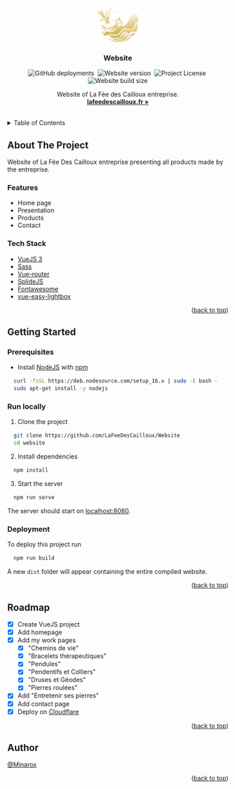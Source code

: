 <div id="top"></div>
<br />

<div align="center">
<a href="https://github.com/LaFeeDesCailloux/Website">
    <img src="src/assets/img/logo.webp" alt="Logo" width="auto" height="80">
</a>

<h3 align="center">Website</h3>

![GitHub deployments](https://img.shields.io/github/deployments/LaFeeDesCailloux/Website/github-pages?label=Deployment)&nbsp;
![Website version](https://img.shields.io/github/package-json/v/LaFeeDesCailloux/Website?label=Version)&nbsp;
![Project License](https://img.shields.io/github/license/LaFeeDesCailloux/website?label=License)&nbsp;
![Website build size](https://img.shields.io/badge/Build%20size-43.7%20MB-blue)

  <p align="center">
    Website of La Fée des Cailloux entreprise.
    <br />
    <a href="https://lafeedescailloux.fr/"><strong>lafeedescailloux.fr »</strong></a>
  </p>
</div>
<br />

<details>
  <summary>Table of Contents</summary>
  <ol>
    <li>
      <a href="#about-the-project">About The Project</a>
      <ul>
        <li><a href="#features">Features</a></li>
        <li><a href="#tech-stack">Tech Stack</a></li>
      </ul>
    </li>
    <li>
      <a href="#getting-started">Getting Started</a>
      <ul>
        <li><a href="#prerequisites">Prerequisites</a></li>
        <li><a href="#run-locally">Run Locally</a></li>
        <li><a href="#deployment">Deployment</a></li>
      </ul>
    </li>
    <li><a href="#roadmap">Roadmap</a></li>
    <li><a href="#feedback">Feedback</a></li>
    <li><a href="#author">Author</a></li>
  </ol>
</details>

## About The Project

Website of La Fée Des Cailloux entreprise presenting all products made by the entreprise.

### Features

- Home page
- Presentation
- Products
- Contact

### Tech Stack

- [VueJS 3](https://vuejs.org/)
- [Sass](https://sass-lang.com/)
- [Vue-router](https://router.vuejs.org/)
- [SplideJS](https://splidejs.com/)
- [Fontawesome](https://fontawesome.com/)
- [vue-easy-lightbox](https://xiongamao.github.io/vue-easy-lightbox/)

<p align="right">(<a href="#top">back to top</a>)</p>

## Getting Started

### Prerequisites

- Install [NodeJS](https://nodejs.org/) with [npm](https://www.npmjs.com/)

```bash
  curl -fsSL https://deb.nodesource.com/setup_16.x | sudo -E bash -
  sudo apt-get install -y nodejs
```

### Run locally

1. Clone the project

```bash
  git clone https://github.com/LaFeeDesCailloux/Website
  cd website
```

2. Install dependencies

```bash
  npm install
```

3. Start the server

```bash
  npm run serve
```

The server should start on [localhost:8080](http://localhost:8080/).

### Deployment

To deploy this project run

```bash
  npm run build
```

A new `dist` folder will appear containing the entire compiled website.

<p align="right">(<a href="#top">back to top</a>)</p>

## Roadmap

- [x] Create VueJS project
- [x] Add homepage
- [x] Add my work pages
  - [x] "Chemins de vie"
  - [x] "Bracelets thérapeutiques"
  - [x] "Pendules"
  - [x] "Pendentifs et Colliers"
  - [x] "Druses et Géodes"
  - [x] "Pierres roulées"
- [x] Add "Entretenir ses pierres"
- [x] Add contact page
- [x] Deploy on [Cloudflare](https://www.cloudflare.com/)

<p align="right">(<a href="#top">back to top</a>)</p>

## Author

[@Minarox](https://www.github.com/Minarox)

<p align="right">(<a href="#top">back to top</a>)</p>

